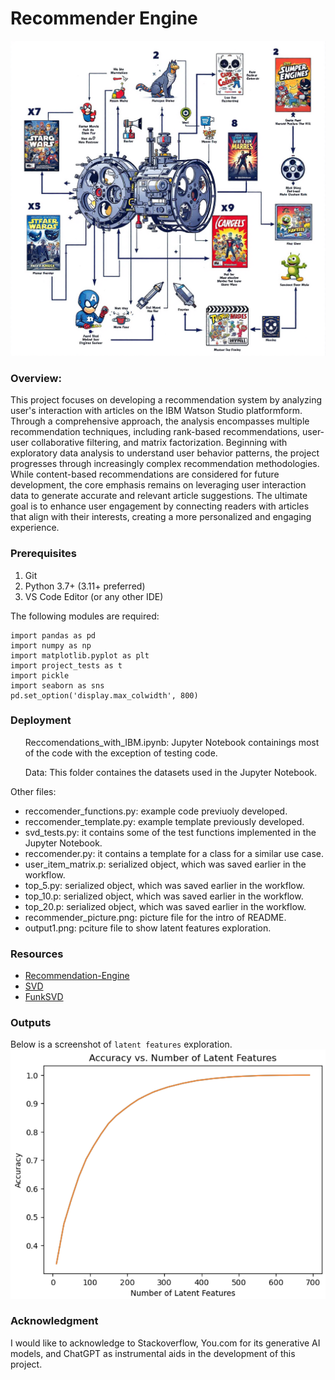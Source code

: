 # Recommender Engine
![Image](reccomender_picture.png)

###  **Overview:**

This project focuses on developing a recommendation system by analyzing user's interaction with articles  on the IBM Watson Studio platformform. Through a comprehensive approach, the analysis encompasses multiple recommendation techniques, including rank-based recommendations, user-user collaborative filtering, and matrix factorization. Beginning with exploratory data analysis to understand user behavior patterns, the project progresses through increasingly complex recommendation methodologies. While content-based recommendations are considered for future development, the core emphasis remains on leveraging user interaction data to generate accurate and relevant article suggestions. The ultimate goal is to enhance user engagement by connecting readers with articles that align with their interests, creating a more personalized and engaging experience.

### Prerequisites

1. Git
2. Python 3.7+ (3.11+ preferred)
3. VS Code Editor (or any other IDE)


The following modules are required: 
```
import pandas as pd
import numpy as np
import matplotlib.pyplot as plt
import project_tests as t
import pickle
import seaborn as sns
pd.set_option('display.max_colwidth', 800)
```
### Deployment
<ul>Reccomendations_with_IBM.ipynb: Jupyter Notebook containings most of the code with the exception of testing code.</ul>
<ul>Data: This folder containes the datasets used in the Jupyter Notebook.</ul>

Other files:
- reccomender_functions.py: example code previuoly developed.
- reccomender_template.py: example template previously developed.
- svd_tests.py: it contains some of the test functions implemented in the Jupyter Notebook.
- reccomender.py: it contains a template for a class for a similar use case.
- user_item_matrix.p: serialized object, which was saved earlier in the workflow.
- top_5.py: serialized object, which was saved earlier in the workflow.
- top_10.p: serialized object, which was saved earlier in the workflow.
- top_20.p: serialized object, which was saved earlier in the workflow.
- recommender_picture.png: picture file for the intro of README.
- output1.png: pciture file to show latent features exploration.


### Resources
- [Recommendation-Engine](https://www.ibm.com/think/topics/recommendation-engine/)
- [SVD](https://www.geeksforgeeks.org/singular-value-decomposition-svd/)
- [FunkSVD](https://towardsdatascience.com/funk-svd-hands-on-experience-on-starbucks-data-set-f3e0946da014/)
### Outputs
Below is a screenshot of `latent features` exploration.
![Latent-Features](output1.png)


### Acknowledgment
I would like to acknowledge to Stackoverflow, You.com for its generative AI models, and ChatGPT as instrumental aids in the development of this project.
